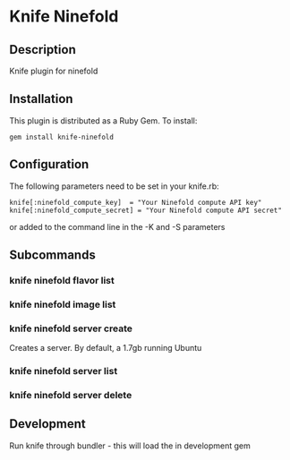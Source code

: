 # Knife Ninefold

## Description

Knife plugin for ninefold

## Installation

This plugin is distributed as a Ruby Gem. To install:

    gem install knife-ninefold

## Configuration

The following parameters need to be set in your knife.rb:

    knife[:ninefold_compute_key]  = "Your Ninefold compute API key"
    knife[:ninefold_compute_secret] = "Your Ninefold compute API secret"

or added to the command line in the -K and -S parameters

## Subcommands

### knife ninefold flavor list

### knife ninefold image list

### knife ninefold server create

Creates a server. By default, a 1.7gb running Ubuntu

### knife ninefold server list

### knife ninefold server delete

## Development

Run knife through bundler - this will load the in development gem

